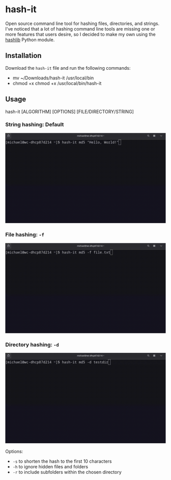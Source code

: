 # hash-it

Open source command line tool for hashing files, directories, and strings. I've noticed that a lot of hashing command line tools are missing one or more features that users desire, so I decided to make my own using the [hashlib](https://github.com/python/cpython/blob/main/Lib/hashlib.py) Python module. 

## Installation
Download the `hash-it` file and run the following commands:
* mv ~/Downloads/hash-it /usr/local/bin
* chmod +x chmod +x /usr/local/bin/hash-it


## Usage
hash-it [ALGORITHM] [OPTIONS] [FILE/DIRECTORY/STRING]


### String hashing: Default
![string.gif](img/string.gif)


### File hashing: `-f`
![file.gif](img/file.gif)

### Directory hashing: `-d`
![direct.gif](img/direct.gif)

Options:
- `-s` to shorten the hash to the first 10 characters
- `-h` to ignore hidden files and folders
- `-r` to include subfolders within the chosen directory
